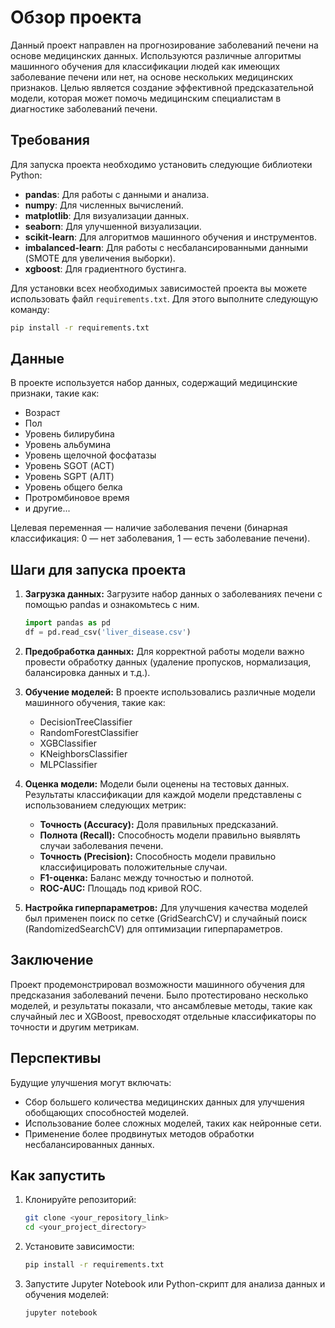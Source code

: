 # Обзор проекта

Данный проект направлен на прогнозирование заболеваний печени на основе медицинских данных. Используются различные алгоритмы машинного обучения для классификации людей как имеющих заболевание печени или нет, на основе нескольких медицинских признаков. Целью является создание эффективной предсказательной модели, которая может помочь медицинским специалистам в диагностике заболеваний печени.

## Требования

Для запуска проекта необходимо установить следующие библиотеки Python:

- **pandas**: Для работы с данными и анализа.
- **numpy**: Для численных вычислений.
- **matplotlib**: Для визуализации данных.
- **seaborn**: Для улучшенной визуализации.
- **scikit-learn**: Для алгоритмов машинного обучения и инструментов.
- **imbalanced-learn**: Для работы с несбалансированными данными (SMOTE для увеличения выборки).
- **xgboost**: Для градиентного бустинга.

Для установки всех необходимых зависимостей проекта вы можете использовать файл `requirements.txt`. Для этого выполните следующую команду:

```bash
pip install -r requirements.txt
```

## Данные

В проекте используется набор данных, содержащий медицинские признаки, такие как:

- Возраст
- Пол
- Уровень билирубина
- Уровень альбумина
- Уровень щелочной фосфатазы
- Уровень SGOT (АСТ)
- Уровень SGPT (АЛТ)
- Уровень общего белка
- Протромбиновое время
- и другие...

Целевая переменная — наличие заболевания печени (бинарная классификация: 0 — нет заболевания, 1 — есть заболевание печени).

## Шаги для запуска проекта

1. **Загрузка данных:** Загрузите набор данных о заболеваниях печени с помощью pandas и ознакомьтесь с ним.

    ```python
    import pandas as pd
    df = pd.read_csv('liver_disease.csv')
    ```

2. **Предобработка данных:** Для корректной работы модели важно провести обработку данных (удаление пропусков, нормализация, балансировка данных и т.д.).

3. **Обучение моделей:** В проекте использовались различные модели машинного обучения, такие как:

   - DecisionTreeClassifier
   - RandomForestClassifier
   - XGBClassifier
   - KNeighborsClassifier
   - MLPClassifier

4. **Оценка модели:** Модели были оценены на тестовых данных. Результаты классификации для каждой модели представлены с использованием следующих метрик:

   - **Точность (Accuracy):** Доля правильных предсказаний.
   - **Полнота (Recall):** Способность модели правильно выявлять случаи заболевания печени.
   - **Точность (Precision):** Способность модели правильно классифицировать положительные случаи.
   - **F1-оценка:** Баланс между точностью и полнотой.
   - **ROC-AUC:** Площадь под кривой ROC.

5. **Настройка гиперпараметров:** Для улучшения качества моделей был применен поиск по сетке (GridSearchCV) и случайный поиск (RandomizedSearchCV) для оптимизации гиперпараметров.

## Заключение

Проект продемонстрировал возможности машинного обучения для предсказания заболеваний печени. Было протестировано несколько моделей, и результаты показали, что ансамблевые методы, такие как случайный лес и XGBoost, превосходят отдельные классификаторы по точности и другим метрикам.

## Перспективы

Будущие улучшения могут включать:

- Сбор большего количества медицинских данных для улучшения обобщающих способностей моделей.
- Использование более сложных моделей, таких как нейронные сети.
- Применение более продвинутых методов обработки несбалансированных данных.

## Как запустить

1. Клонируйте репозиторий:

    ```bash
    git clone <your_repository_link>
    cd <your_project_directory>
    ```

2. Установите зависимости:

    ```bash
    pip install -r requirements.txt
    ```

3. Запустите Jupyter Notebook или Python-скрипт для анализа данных и обучения моделей:

    ```bash
    jupyter notebook
    ```
